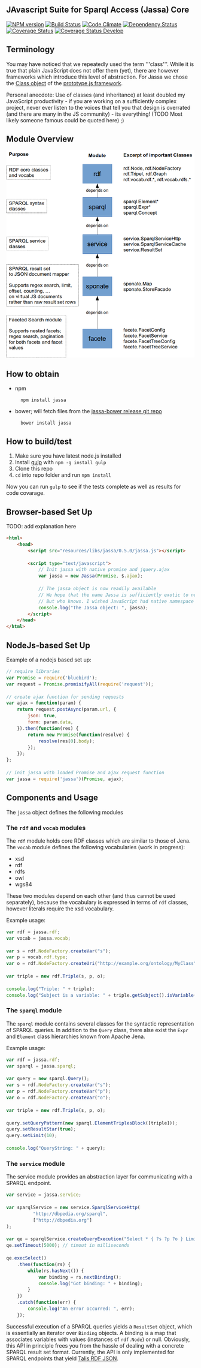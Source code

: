 ## JAvascript Suite for Sparql Access (Jassa) Core

[![NPM version](https://badge.fury.io/js/jassa-core.svg)](http://badge.fury.io/js/jassa-core) 
[![Build Status](https://travis-ci.org/GeoKnow/Jassa-Core.png?branch=master)](https://travis-ci.org/GeoKnow/Jassa-Core)
[![Code Climate](https://codeclimate.com/github/GeoKnow/Jassa-Core.png)](https://codeclimate.com/github/GeoKnow/Jassa-Core) 
[![Dependency Status](https://david-dm.org/GeoKnow/Jassa-Core.png)](https://david-dm.org/GeoKnow/Jassa-Core) 
[![Coverage Status](https://coveralls.io/repos/GeoKnow/Jassa-Core/badge.png?branch=master)](https://coveralls.io/r/GeoKnow/Jassa-Core?branch=master) 
[![Coverage Status Develop](https://coveralls.io/repos/GeoKnow/Jassa-Core/badge.png?branch=develop)](https://coveralls.io/r/GeoKnow/Jassa-Core?branch=develop)

## Terminology

You may have noticed that we repeatedly used the term '''class'''. While it is true that plain JavaScript does not offer them (yet), there are however frameworks which introduce this level of abstraction. For Jassa we chose the [Class object](https://github.com/sstephenson/prototype/blob/master/src/prototype/lang/class.js) of the [prototype.js framework](http://prototypejs.org/).

Personal anecdote: Use of classes (and inheritance) at least doubled my JavaScript productivity - if you are working on a sufficiently complex project, never ever listen to the voices that tell you that design is overrated (and there are many in the JS community) - its everything! (TODO Most likely someone famous could be quoted here) ;)

## Module Overview

![Jassa Module Overview](jassa-doc/images/jassa-module-overview.png)

## How to obtain

* npm 

        npm install jassa

* bower; will fetch files from the [jassa-bower release git repo](https://github.com/GeoKnow/Jassa-Bower)

        bower install jassa

## How to build/test

1. Make sure you have latest node.js installed
2. Install [gulp](http://gulpjs.com/) with `npm -g install gulp`
3. Clone this repo
4. `cd` into repo folder and run `npm install`

Now you can run `gulp` to see if the tests complete as well as results for code covarage.

## Browser-based Set Up

TODO: add explanation here

```html
<html>
    <head>
        <script src="resources/libs/jassa/0.5.0/jassa.js"></script>

        <script type="text/javascript">
            // Init jassa with native promise and jquery.ajax
            var jassa = new Jassa(Promise, $.ajax);

            // The jassa object is now readily available
            // We hope that the name Jassa is sufficiently exotic to never cause a name clash
            // But who knows. I wished JavaScript had native namespace support...
            console.log("The Jassa object: ", jassa);
        </script>
    </head>
</html>
```

## NodeJs-based Set Up

Example of a nodejs based set up:

```js
// require libraries
var Promise = require('bluebird');
var request = Promise.promisifyAll(require('request'));

// create ajax function for sending requests
var ajax = function(param) {
    return request.postAsync(param.url, {
        json: true,
        form: param.data,
    }).then(function(res) {
        return new Promise(function(resolve) {
            resolve(res[0].body);
        });
    });
};

// init jassa with loaded Promise and ajax request function
var jassa = require('jassa')(Promise, ajax);
```

## Components and Usage

The `jassa` object defines the following modules

### The `rdf` and `vocab` modules

The `rdf` module holds core RDF classes which are similar to those of Jena.
The `vocab` module defines the following vocabularies (work in progress):

* xsd
* rdf
* rdfs
* owl
* wgs84

These two modules depend on each other (and thus cannot be used separately), because the vocabulary is expressed in
terms of `rdf` classes, however literals require the xsd vocabulary.

Example usage:

```js
var rdf = jassa.rdf;
var vocab = jassa.vocab;

var s = rdf.NodeFactory.createVar("s");
var p = vocab.rdf.type;
var o = rdf.NodeFactory.createUri("http://example.org/ontology/MyClass");

var triple = new rdf.Triple(s, p, o);

console.log("Triple: " + triple);
console.log("Subject is a variable: " + triple.getSubject().isVariable());
```

### The `sparql` module

The `sparql` module contains several classes for the syntactic
representation of SPARQL queries. In addition to the `Query` class, there
alse exist the `Expr` and `Element` class hierarchies known from Apache Jena.

Example usage:

```js
var rdf = jassa.rdf;
var sparql = jassa.sparql;

var query = new sparql.Query();
var s = rdf.NodeFactory.createVar("s");
var p = rdf.NodeFactory.createVar("p");
var o = rdf.NodeFactory.createVar("o");

var triple = new rdf.Triple(s, p, o);

query.setQueryPattern(new sparql.ElementTriplesBlock([triple]));
query.setResultStar(true);
query.setLimit(10);

console.log("QueryString: " + query);
```

### The `service` module

The service module provides an abstraction layer for communicating with a SPARQL endpoint.

```js
var service = jassa.service;

var sparqlService = new service.SparqlServiceHttp(
          "http://dbpedia.org/sparql",
          ["http://dbpedia.org"]
);

var qe = sparqlService.createQueryExecution("Select * { ?s ?p ?o } Limit 10");
qe.setTimeout(5000); // timout in milliseconds

qe.execSelect()
    .then(function(rs) {
        while(rs.hasNext()) {
            var binding = rs.nextBinding();
            console.log("Got binding: " + binding);
        }
    })
    .catch(function(err) {
        console.log("An error occurred: ", err);
    });
```

Successful execution of a SPARQL queries yields a `ResultSet` object, which is essentially an iterator over `Binding` objects.
A binding is a map that associates variables with values (instances of `rdf.Node`) or null.
Obviously, this API in principle frees you from the hassle of dealing with a concrete SPARQL result set format.
Currently, the API is only implemented for SPARQL endpoints that yield [Talis RDF JSON](http://docs.api.talis.com/platform-api/output-types/rdf-json).

